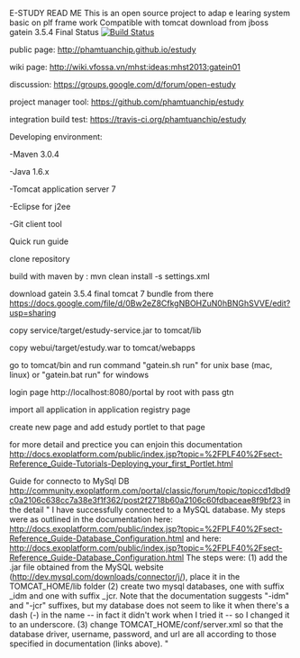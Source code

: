 E-STUDY READ ME
This is an open source project to adap e learing system basic on plf frame work 
Compatible with tomcat download from jboss gatein 3.5.4 Final
Status 
[![Build Status](https://travis-ci.org/phamtuanchip/estudy.png)](https://travis-ci.org/phamtuanchip/estudy)

public page: http://phamtuanchip.github.io/estudy

wiki page: http://wiki.vfossa.vn/mhst:ideas:mhst2013:gatein01

discussion: https://groups.google.com/d/forum/open-estudy

project manager tool: https://github.com/phamtuanchip/estudy

integration build test: https://travis-ci.org/phamtuanchip/estudy


Developing environment:

-Maven 3.0.4

-Java  1.6.x

-Tomcat application server 7

-Eclipse for j2ee

-Git client tool  

Quick run guide 

clone repository 

build with maven by : mvn clean install -s settings.xml

download gatein 3.5.4 final tomcat 7 bundle  from there https://docs.google.com/file/d/0Bw2eZ8CfkgNBOHZuN0hBNGhSVVE/edit?usp=sharing

copy service/target/estudy-service.jar  to tomcat/lib 

copy webui/target/estudy.war to tomcat/webapps

go to tomcat/bin and run command "gatein.sh run" for unix base (mac, linux) or "gatein.bat run" for windows  

login page http://localhost:8080/portal by root with pass gtn 

import all application in application registry page 

create new page and add estudy portlet to that page

for more detail and prectice you can enjoin this documentation http://docs.exoplatform.com/public/index.jsp?topic=%2FPLF40%2Fsect-Reference_Guide-Tutorials-Deploying_your_first_Portlet.html

Guide for connecto to MySql DB http://community.exoplatform.com/portal/classic/forum/topic/topiccd1dbd9c0a2106c638cc7a38e3f1f362/post2f2718b60a2106c60fdbaceae8f9bf23
in the detail 
"
I have successfully connected to a MySQL database. My steps were as outlined in the documentation
here: http://docs.exoplatform.com/public/index.jsp?topic=%2FPLF40%2Fsect-Reference_Guide-Database_Configuration.html and here: http://docs.exoplatform.com/public/index.jsp?topic=%2FPLF40%2Fsect-Reference_Guide-Database_Configuration.html
The steps were:
(1) add the .jar file obtained from the MySQL website (http://dev.mysql.com/downloads/connector/j/), place it in the TOMCAT_HOME/lib folder
(2) create two mysql databases, one with suffix _idm and one with suffix _jcr. Note that the documentation suggests "-idm" and "-jcr" suffixes, but my database does not seem to like it when there's a dash (-) in the name -- in fact it didn't work when I tried it -- so I changed it to an underscore.
(3) change TOMCAT_HOME/conf/server.xml so that the database driver, username, password, and url are all according to those specified in documentation (links above).
"


